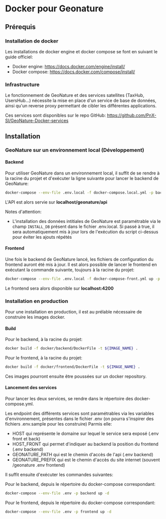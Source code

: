# Docker pour Geonature

## Prérequis
### Installation de docker
Les installations de docker engine et docker compose se font en suivant le guide officiel:
- Docker engine: https://docs.docker.com/engine/install/
- Docker compose: https://docs.docker.com/compose/install/ 

### Infrastructure
Le fonctionnement de GeoNature et des services satellites (TaxHub, UsersHub...) nécessite la mise en place d'un service 
de base de données, ainsi qu'un reverse proxy permettant de cibler les différentes applications.

Ces services sont disponibles sur le repo GitHub: 
https://github.com/PnX-SI/GeoNature-Docker-services


## Installation

### GeoNature sur un environnement local (Développement)

#### Backend
Pour utiliser GeoNature dans un environnement local, il suffit de se rendre à la racine du projet et d'exécuter la ligne
suivante pour lancer le backend de GeoNature: 
```bash
docker-compose --env-file .env.local -f docker-compose.local.yml -p backend up --build
```
L'API est alors servie sur **localhost/geonature/api**

Notes d'attention:
- L'installation des données intitiales de GeoNature est paramétrable via le champ ```INSTALL_DB``` présent dans le 
fichier .env.local. Si passé à true, il sera automatiquement mis à jour lors de l'exécution du script ci-dessus pour 
éviter les ajouts répétés

#### Frontend
Une fois le backend de GeoNature lancé, les fichiers de configuration du frontend auront été mis à jour. 
Il est alors possible de lancer le frontend en exécutant la commande suivante, toujours à la racine du projet:
```bash
docker-compose --env-file .env.local -f docker-compose-front.yml up -p frontend --build
```
Le frontend sera alors disponible sur **localhost:4200**

### Installation en production
Pour une installation en production, il est au prélable nécessaire de construire les images docker.
#### Build
Pour le backend, à la racine du projet:

```bash
docker build -f docker/backend/DockerFile -t ${IMAGE_NAME} . 
```
Pour le frontend, à la racine du projet:

```bash
docker build -f docker/frontend/DockerFile -t ${IMAGE_NAME} . 
```

Ces images pourront ensuite être poussées sur un docker repository.

#### Lancement des services
Pour lancer les deux services, se rendre dans le répertoire des docker-compose.yml.

Les endpoint des différents services sont paramétrables via les variables d'environnement, présentes dans le fichier 
.env (on pourra s'inspirer des fichiers .env.sample pour les construire) 
Parmis elle: 
- HOST qui représente le domaine sur lequel le service sera exposé (.env front et back)
- HOST_FRONT qui permet d'indiquer au backend la position du frontend (.env backend)
- GEONATURE_PATH qui est le chemin d'accès de l'api (.env backend)
- GEONATURE_PREFIX qui est le chemin d'accès du site internet (souvent /geonature .env frontend)

Il suffit ensuite d'exécuter les commandes suivantes: 

Pour le backend, depuis le répertoire du docker-compose correspondant:
```bash
docker-compose --env-file .env -p backend up -d
```

Pour le frontend, depuis le répertoire du docker-compose correspondant:
```bash
docker-compose --env-file .env -p frontend up -d
```
